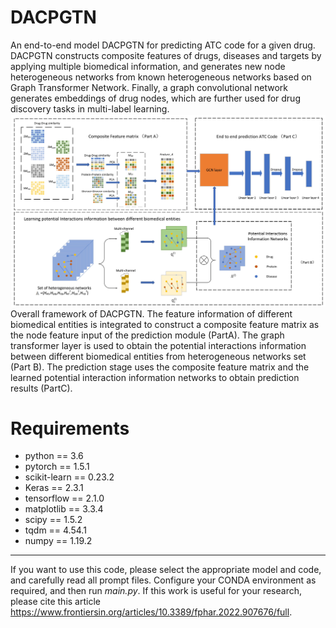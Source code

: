 # DACPGTN
An end-to-end model DACPGTN for predicting ATC code for a given drug. DACPGTN constructs composite features of drugs, diseases and targets by applying multiple biomedical information, and generates new node heterogeneous networks from known heterogeneous networks based on Graph Transformer Network. Finally, a graph convolutional network generates embeddings of drug nodes, which are further used for drug discovery tasks in multi-label learning.
![image](https://github.com/Szhgege/DACPGTN/blob/main/data/framework.jpg)
Overall framework of DACPGTN. The feature information of different biomedical entities is integrated to construct a composite feature matrix as the node feature input of the prediction module (PartA). The graph transformer layer is used to obtain the potential interactions information between different biomedical entities from heterogeneous networks set (Part B). The prediction stage uses the composite feature matrix and the learned potential interaction information networks to obtain prediction results (PartC).
# Requirements
* python == 3.6
* pytorch == 1.5.1
* scikit-learn == 0.23.2
* Keras == 2.3.1
* tensorflow == 2.1.0
* matplotlib == 3.3.4
* scipy == 1.5.2
* tqdm == 4.54.1
* numpy == 1.19.2
* ****
If you want to use this code, please select the appropriate model and code, and carefully read all prompt files. Configure your CONDA environment as required, and then run *main.py*.
If this work is useful for your research, please cite this article https://www.frontiersin.org/articles/10.3389/fphar.2022.907676/full.





